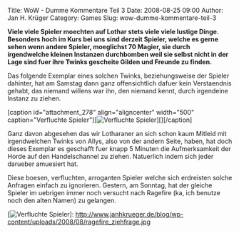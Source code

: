 Title: WoW - Dumme Kommentare Teil 3
Date: 2008-08-25 09:00
Author: Jan H. Krüger
Category: Games
Slug: wow-dumme-kommentare-teil-3

**Viele viele Spieler moechten auf Lothar stets viele viele lustige
Dinge. Besonders hoch im Kurs bei uns sind derzeit Spieler, welche es
gerne sehen wenn andere Spieler, moeglichst 70 Magier, sie durch
irgendwelche kleinen Instanzen durchbomben weil sie selbst nicht in der
Lage sind fuer ihre Twinks gescheite Gilden und Freunde zu finden.**  
  
Das folgende Exemplar eines solchen Twinks, beziehungsweise der Spieler
dahinter, hat am Samstag dann ganz offensichtlich dafuer kein
Verstaendnis gehabt, das niemand willens war ihn, den niemand kennt,
durch irgendeine Instanz zu ziehen.  
  
[caption id="attachment\_278" align="aligncenter" width="500"
caption="Verfluchte Spieler"][![Verfluchte Spieler][]][][/caption]  
  
Ganz davon abgesehen das wir Lotharaner an sich schon kaum Mitleid mit
irgendwelchen Twinks von Allys, also von der andern Seite, haben, hat
doch dieses Exemplar es geschafft fuer knapp 5 Minuten die
Aufmerksamkeit der Horde auf den Handelschannel zu ziehen. Natuerlich
indem sich jeder darueber amuesiert hat.  
  
Diese boesen, verfluchten, arroganten Spieler welche sich erdreisten
solche Anfragen einfach zu ignorieren. Gestern, am Sonntag, hat der
gleiche Spieler im uebrigen immer noch versucht nach Ragefire (ka, ich
benutze noch den alten Namen) zu gelangen.

  [Verfluchte Spieler]: http://www.janhkrueger.de/blog/wp-content/uploads/2008/08/ragefire_ziehfrage.jpg
    "ragefire_ziehfrage"
  [![Verfluchte Spieler][]]: http://www.janhkrueger.de/blog/wp-content/uploads/2008/08/ragefire_ziehfrage.jpg
